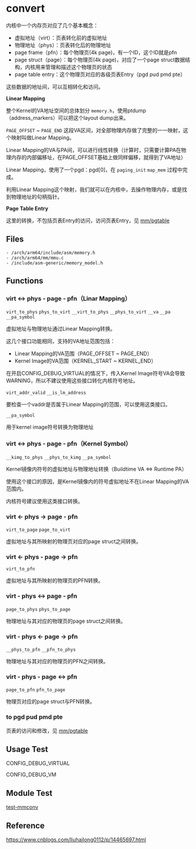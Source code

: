 # convert

内核中一个内存页对应了几个基本概念：

- 虚拟地址（virt）：页表转化前的虚拟地址
- 物理地址（phys）：页表转化后的物理地址
- page frame（pfn）：每个物理页(4k page)，有一个ID，这个ID就是pfn
- page struct（page）：每个物理页(4k page)，对应了一个page struct数据结构，内核用来管理和描述这个物理页的状态
- page table entry：这个物理页对应的各级页表Entry（pgd pud pmd pte）

这些数据的地址间，可以互相转化和访问。

**Linear Mapping**

整个Kernel的VA地址空间的总体划分 `memory.h`，使用ptdump（address_markers）可以把这个layout dump出来。

`PAGE_OFFSET` ~ `PAGE_END` 这段VA区间，对全部物理内存做了完整的一一映射，这个映射叫做Linear Mapping。

Linear Mapping的VA与PA间，可以进行线性转换（计算时，只需要计算PA在物理内存的内部偏移址，在PAGE_OFFSET基础上做同样偏移，就得到了VA地址）

Linear Mapping，使用了一个pgd：pgd[0]，在 `paging_init` `map_mem` 过程中完成。

利用Linear Mapping这个映射，我们就可以在内核中，去操作物理内存，或是找到物理地址的句柄指针。

**Page Table Entry**

这里的转换，不包括页表Entry的访问，访问页表Entry，见 [mm/pgtable]([pgtable](/mm/pgtable))

## Files

```
- /arch/arm64/include/asm/memory.h
- /arch/arm64/mm/mmu.c
- /include/asm-generic/memory_model.h
```

## Functions

### virt <-> phys - page - pfn（Linar Mapping）

`virt_to_phys` `phys_to_virt` `__virt_to_phys` `__phys_to_virt` `__va` `__pa` `__pa_symbol`

虚拟地址与物理地址通过Linear Mapping转换。

这几个接口功能相同，支持的VA地址范围包括：

- Linear Mapping的VA范围（PAGE_OFFSET ~ PAGE_END）
- Kernel Image的VA范围（KERNEL_START ~ KERNEL_END）

在开启CONFIG_DEBUG_VIRTUAL的情况下，传入Kernel Image符号VA会导致WARNING，所以不建议使用这些接口转化内核符号地址。

`virt_addr_valid` `__is_lm_address`

要检查一个vaddr是否属于Linear Mapping的范围，可以使用这类接口。

`__pa_symbol`

用于kernel image符号转换为物理地址

### virt <-> phys - page - pfn（Kernel Symbol）

`__kimg_to_phys` `__phys_to_kimg` `__pa_symbol`

Kernel镜像内符号的虚拟地址与物理地址转换（Buildtime VA <=> Runtime PA）

使用这个接口的原因，是Kernel镜像内的符号虚拟地址不在Linear Mapping的VA范围内。

内核符号建议使用这类接口转换。

### virt <- phys -> page - pfn

`virt_to_page` `page_to_virt`

虚拟地址与其所映射的物理页对应的page struct之间转换。

### virt <- phys - page -> pfn

`virt_to_pfn`

虚拟地址与其所映射的物理页的PFN转换。

### virt - phys <-> page - pfn

`page_to_phys` `phys_to_page`

物理地址与其对应的物理页的page struct之间转换。

### virt - phys <- page -> pfn

`__phys_to_pfn` `__pfn_to_phys`

物理地址与其对应的物理页的PFN之间转换。

### virt - phys - page <-> pfn

`page_to_pfn` `pfn_to_page`

物理页对应的page struct与PFN转换。

### to pgd pud pmd pte

页表的访问和修改，见 [mm/pgtable]([pgtable](/mm/pgtable))

## Usage Test

CONFIG_DEBUG_VIRTUAL

CONFIG_DEBUG_VM

## Module Test

[test-mmconv](https://github.com/kernel-cyrus/kernel-tour/tree/master/tests/test-mmconv)

## Reference

https://www.cnblogs.com/liuhailong0112/p/14465697.html